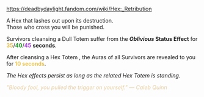 https://deadbydaylight.fandom.com/wiki/Hex:_Retribution

<p>A Hex that lashes out upon its destruction.<br/>Those who cross you will be punished.
<p>Survivors cleansing a Dull Totem  suffer from the <i><b>Oblivious </b></i> <b>Status Effect</b> for <span class="clr" style="color: #e8c252;"><b>35</b></span>/<span class="clr" style="color: #199b1e;"><b>40</b></span>/<span class="clr" style="color: #ac3ee3;"><b>45</b></span> <b>seconds</b>.
</p><p>After cleansing a Hex Totem , the Auras  of all Survivors are revealed to you for <b><span class="clr clr2" style="color: #e8c252 ;">10 seconds</span></b>.
</p><p><i>The Hex effects persist as long as the related Hex Totem  is standing.</i>
</p><p><i><span class="clr clr9" style="color: #e7cda2 ;">"Bloody fool, you pulled the trigger on yourself." — Caleb Quinn</span></i>
</p>
</p>
